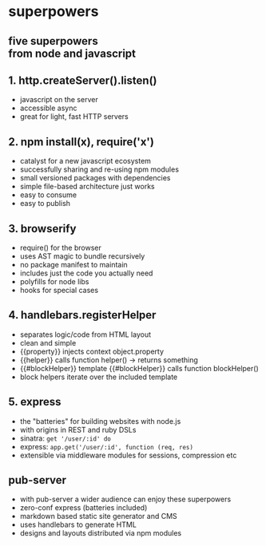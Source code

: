 # superpowers

## five superpowers <br> from node and javascript

## 1. http.createServer().listen()
- javascript on the server
- accessible async
- great for light, fast HTTP servers


## 2. npm install(x), require('x')
- catalyst for a new javascript ecosystem
- successfully sharing and re-using npm modules
- small versioned packages with dependencies
- simple file-based architecture just works
- easy to consume
- easy to publish

## 3. browserify
- require() for the browser
- uses AST magic to bundle recursively
- no package manifest to maintain
- includes just the code you actually need
- polyfills for node libs
- hooks for special cases

## 4. handlebars.registerHelper
- separates logic/code from HTML layout
- clean and simple 
- {{property}} injects context object.property
- {{helper}} calls function helper() -> returns something
- {{#blockHelper}} template {{#blockHelper}} calls function blockHelper()
- block helpers iterate over the included template
## 5. express
- the "batteries" for building websites with node.js
- with origins in REST and ruby DSLs
- sinatra: `get '/user/:id' do`
- express: `app.get('/user/:id', function (req, res)`
- extensible via middleware modules for sessions, compression etc

## pub-server
- with pub-server a wider audience can enjoy these superpowers
- zero-conf express (batteries included)
- markdown based static site generator and CMS
- uses handlebars to generate HTML
- designs and layouts distributed via npm modules
